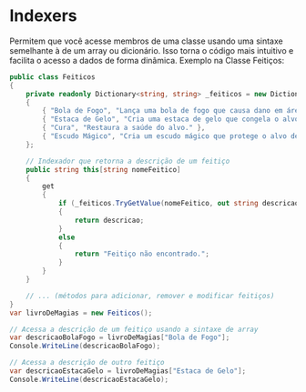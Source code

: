 # Indexers
Permitem que você acesse membros de uma classe usando uma sintaxe semelhante à de um array ou dicionário. Isso torna o código mais intuitivo e facilita o acesso a dados de forma dinâmica.
Exemplo na Classe Feitiços:

```C#
public class Feiticos
{
    private readonly Dictionary<string, string> _feiticos = new Dictionary<string, string>()
    {
        { "Bola de Fogo", "Lança uma bola de fogo que causa dano em área." },
        { "Estaca de Gelo", "Cria uma estaca de gelo que congela o alvo." },
        { "Cura", "Restaura a saúde do alvo." },
        { "Escudo Mágico", "Cria um escudo mágico que protege o alvo de danos." }
    };

    // Indexador que retorna a descrição de um feitiço
    public string this[string nomeFeitico]
    {
        get
        {
            if (_feiticos.TryGetValue(nomeFeitico, out string descricao))
            {
                return descricao;
            }
            else
            {
                return "Feitiço não encontrado.";
            }
        }
    }

    // ... (métodos para adicionar, remover e modificar feitiços)
}
var livroDeMagias = new Feiticos();

// Acessa a descrição de um feitiço usando a sintaxe de array
var descricaoBolaFogo = livroDeMagias["Bola de Fogo"];
Console.WriteLine(descricaoBolaFogo);

// Acessa a descrição de outro feitiço
var descricaoEstacaGelo = livroDeMagias["Estaca de Gelo"];
Console.WriteLine(descricaoEstacaGelo);
```